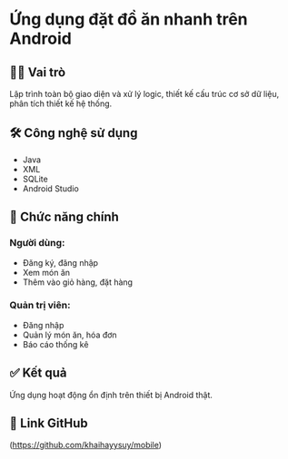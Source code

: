 # Ứng dụng đặt đồ ăn nhanh trên Android

## 🧑‍💻 Vai trò
Lập trình toàn bộ giao diện và xử lý logic, thiết kế cấu trúc cơ sở dữ liệu, phân tích thiết kế hệ thống.

## 🛠 Công nghệ sử dụng
- Java
- XML
- SQLite
- Android Studio

## 🎯 Chức năng chính

### Người dùng:
- Đăng ký, đăng nhập
- Xem món ăn
- Thêm vào giỏ hàng, đặt hàng

### Quản trị viên:
- Đăng nhập
- Quản lý món ăn, hóa đơn
- Báo cáo thống kê

## ✅ Kết quả
Ứng dụng hoạt động ổn định trên thiết bị Android thật.

## 🔗 Link GitHub
(https://github.com/khaihayysuy/mobile)
